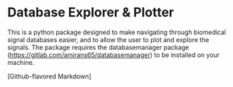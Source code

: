 # Database Explorer & Plotter

This is a python package designed to make navigating through biomedical signal databases easier, and to allow the user to plot and explore the signals.
The package requires the databasemanager package (https://gitlab.com/amirans65/databasemanager) to be installed on your machine.


[Github-flavored Markdown]
